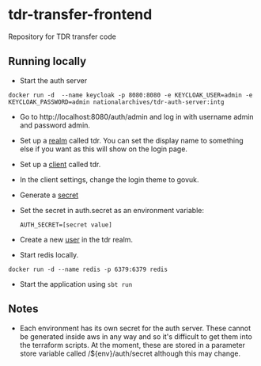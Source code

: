 # tdr-transfer-frontend
Repository for TDR transfer code

## Running locally

* Start the auth server

`docker run -d  --name keycloak -p 8080:8080 -e KEYCLOAK_USER=admin -e KEYCLOAK_PASSWORD=admin nationalarchives/tdr-auth-server:intg`
* Go to http://localhost:8080/auth/admin and log in with username admin and password admin.

* Set up a [realm](https://www.keycloak.org/docs/latest/getting_started/index.html#creating-a-realm-and-user) called tdr. You can set the display name to something else if you want as this will show on the login page.

* Set up a [client](https://www.keycloak.org/docs/latest/server_admin/#oidc-clients) called tdr.

* In the client settings, change the login theme to govuk.

* Generate a [secret](https://www.keycloak.org/docs/latest/server_admin/#_client-credentials)

* Set the secret in auth.secret as an environment variable:
  ```
  AUTH_SECRET=[secret value]

  ```

* Create a new [user](https://www.keycloak.org/docs/latest/getting_started/index.html#_create-new-user) in the tdr realm.

* Start redis locally.

`docker run -d --name redis -p 6379:6379 redis`

* Start the application using `sbt run`

## Notes
* Each environment has its own secret for the auth server. These cannot be generated inside aws in any way and so it's difficult to get them into the terraform scripts. At the moment, these are stored in a parameter store variable called /${env}/auth/secret although this may change.
